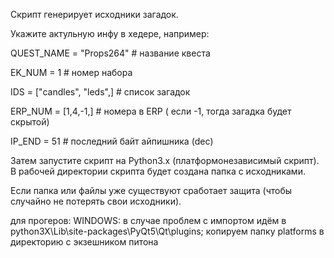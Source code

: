 Скрипт генерирует исходники загадок.

Укажите актульную инфу в хедере, например:

QUEST_NAME = "Props264"		# название квеста

EK_NUM = 1			# номер набора

IDS = ["candles", "leds",]  	# список загадок

ERP_NUM = [1,4,-1,] 	 	# номера в ERP ( если -1, тогда загадка будет скрытой)

IP_END = 51			# последний байт айпишника (dec)

Затем запустите скрипт на Python3.x (платформонезависимый скрипт).
В рабочей директории скрипта будет создана папка с исходниками.

Если папка или файлы уже существуют сработает защита
(чтобы случайно не потерять свои исходники).

для прогеров:
WINDOWS:
	в случае проблем с импортом идём в python3X\Lib\site-packages\PyQt5\Qt\plugins;
	копируем папку platforms в директорию с экзешником питона